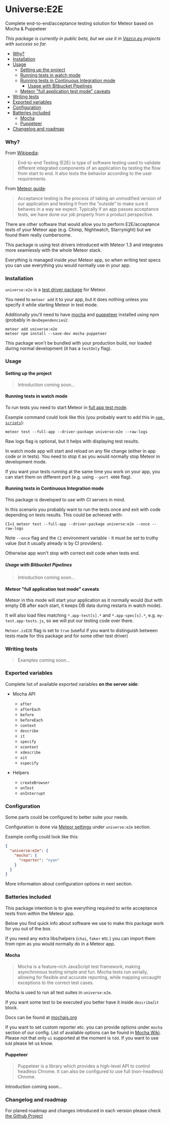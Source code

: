 # Universe:E2E

Complete end-to-end/acceptance testing solution for Meteor based on Mocha & Puppeteer

*This package is currently in public beta, but we use it in [Vazco.eu](http://vazco.eu) projects with success so far.*

<!-- toc -->

- [Why?](#why)
- [Installation](#installation)
- [Usage](#usage)
  * [Setting up the project](#setting-up-the-project)
  * [Running tests in watch mode](#running-tests-in-watch-mode)
  * [Running tests in Continuous Integration mode](#running-tests-in-continuous-integration-mode)
    + [Usage with Bitbucket Pipelines](#usage-with-bitbucket-pipelines)
  * [Meteor "full application test mode" caveats](#meteor-full-application-test-mode-caveats)
- [Writing tests](#writing-tests)
- [Exported variables](#exported-variables)
- [Configuration](#configuration)
- [Batteries included](#batteries-included)
  * [Mocha](#mocha)
  * [Puppeteer](#puppeteer)
- [Changelog and roadmap](#changelog-and-roadmap)

<!-- tocstop -->

### Why?

From [Wikipedia](https://en.wikipedia.org/wiki/End-to-end_testing):

> End-to-end Testing (E2E) is type of software testing used to validate different integrated components of an application by testing the flow from start to end. It also tests the behavior according to the user requirements.

From [Meteor guide](https://guide.meteor.com/testing.html#acceptance-testing):

> Acceptance testing is the process of taking an unmodified version of our application and testing it from the “outside” to make sure it behaves in a way we expect. Typically if an app passes acceptance tests, we have done our job properly from a product perspective.

There are other software that would allow you to perform E2E/acceptance tests of your Meteor app (e.g. Chimp, Nightwatch, Starrynight) but we found them really cumbersome.

This package is using test drivers introduced with Meteor 1.3 and integrates more seamlessly with the whole Meteor stack.

Everything is managed inside your Meteor app, so when writing test specs you can use everything you would normally use in your app.

### Installation

`universe:e2e` is a [test driver package](https://guide.meteor.com/testing.html#driver-packages) for Meteor.

You need to `meteor add` it to your app, but it does nothing unless you specify it while starting Meteor in test mode.

Additionally you'll need to have [mocha](https://mochajs.org/) and [puppeteer](https://github.com/GoogleChrome/puppeteer) installed using npm (probably in `devDependencies`):

```
meteor add universe:e2e
meteor npm install --save-dev mocha puppeteer
```

This package won't be bundled with your production build, nor loaded during normal development (it has a `testOnly` flag).

### Usage

#### Setting up the project

> Introduction coming soon...

#### Running tests in watch mode

To run tests you need to start Meteor in [full app test mode](https://guide.meteor.com/testing.html#test-modes).

Example command could look like this (you probably want to add this in [`npm scripts`](https://docs.npmjs.com/cli/run-script)):

```
meteor test --full-app --driver-package universe:e2e --raw-logs
```

Raw logs flag is optional, but it helps with displaying test results.

In watch mode app will start and reload on any file change (either in app code or in tests).
You need to stop it as you would normally stop Meteor in development mode.

If you want your tests running at the same time you work on your app, you can start them on different port (e.g. using `--port 4000` flag).

#### Running tests in Continuous Integration mode

This package is developed to use with CI servers in mind.

In this scenario you probably want to run the tests once and exit with code depending on tests results.
This could be achieved with:

```
CI=1 meteor test --full-app --driver-package universe:e2e --once --raw-logs
```

Note `--once` flag and the `CI` environment variable - it must be set to truthy value (but it usually already is by CI providers).

Otherwise app won't stop with correct exit code when tests end.

##### Usage with Bitbucket Pipelines

> Introduction coming soon...

#### Meteor "full application test mode" caveats

Meteor in this mode will start your application as it normally would (but with empty DB after each start, it keeps DB data during restarts in watch mode).

It will also load files matching `*.app-test[s].*` and `*.app-spec[s].*`, e.g. `my-test.app-tests.js`, so we will put our testing code over there.

`Meteor.isE2E` flag is set to `true` (useful if you want to distinguish between tests made for this package and for some other test driver)

### Writing tests

> Examples coming soon...

### Exported variables

Complete list of available exported variables **on the server side**:

- Mocha API
    - `after`
    - `afterEach`
    - `before`
    - `beforeEach`
    - `context`
    - `describe`
    - `it`
    - `specify`
    - `xcontext`
    - `xdescribe`
    - `xit`
    - `xspecify`

- Helpers
    - `createBrowser`
    - `onTest`
    - `onInterrupt`

### Configuration

Some parts could be configured to better suite your needs.

Configuration is done via [Meteor settings](https://docs.meteor.com/api/core.html#Meteor-settings) under `universe:e2e` section.

Example config could look like this:

```json
{
  "universe:e2e": {
    "mocha": {
      "reporter": "nyan"
    }
  }
}
```

More information about configuration options in next section.

### Batteries included

This package intention is to give everything required to write acceptance tests from within the Meteor app.

Below you find quick info about software we use to make this package work for you out of the box.

If you need any extra libs/helpers (`chai`, `faker` etc.) you can import them from npm as you would normally do in a Meteor app.

#### Mocha

> Mocha is a feature-rich JavaScript test framework, making asynchronous testing simple and fun. Mocha tests run serially, allowing for flexible and accurate reporting, while mapping uncaught exceptions to the correct test cases.

Mocha is used to run all test suites in `universe:e2e`.

If you want some test to be executed you better have it inside `describe`/`it` block.

Docs can be found at [mochajs.org](https://mochajs.org/)

If you want to set custom reporter etc. you can provide options under `mocha` section of our config.
List of available options can be found in [Mocha Wiki](https://github.com/mochajs/mocha/wiki/Using-mocha-programmatically#set-options).  
Please not that only `ui` supported at the moment is `tdd`. If you want to use `bdd` please let us know.

#### Puppeteer

> Puppeteer is a library which provides a high-level API to control headless Chrome. It can also be configured to use full (non-headless) Chrome.

Introduction coming soon...

### Changelog and roadmap

For planed roadmap and changes introduced in each version please check [the Github Project](https://github.com/vazco/meteor-universe-e2e/projects/1)

